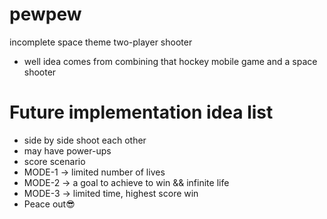 # pewpew
incomplete space theme two-player shooter
- well idea comes from combining that hockey mobile game and a space shooter
  
# Future implementation idea list 
- side by side shoot each other
- may have power-ups
- score scenario
- MODE-1 -> limited number of lives
- MODE-2 -> a goal to achieve to win && infinite life
- MODE-3 -> limited time, highest score win
- Peace out😎
